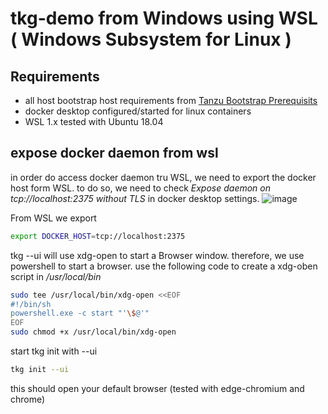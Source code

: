 # tkg-demo from Windows using WSL ( Windows Subsystem for Linux )

## Requirements 
- all host bootstrap host requirements from [Tanzu Bootstrap Prerequisits](https://docs.vmware.com/en/VMware-Tanzu-Kubernetes-Grid/1.0/vmware-tanzu-kubernetes-grid-10/GUID-install-tkg-set-up-tkg.html#prereqs)
- docker desktop configured/started for linux containers
- WSL 1.x
tested with Ubuntu 18.04

## expose docker daemon from wsl
in order do access docker daemon tru WSL, we need to export the docker host form WSL.
to do so, we need to check
*Expose daemon on tcp://localhost:2375 without TLS*
in docker desktop settings.
![image](https://user-images.githubusercontent.com/8255007/80172825-4e43d380-85ee-11ea-92b6-2a96a0e20776.png)

From WSL we export
```bash
export DOCKER_HOST=tcp://localhost:2375
```
tkg --ui will use xdg-open to start a Browser window. 
therefore, we use powershell to start a browser. 
use the following code to create a xdg-oben script in */usr/local/bin*
```bash
sudo tee /usr/local/bin/xdg-open <<EOF
#!/bin/sh
powershell.exe -c start "'\$@'"
EOF
sudo chmod +x /usr/local/bin/xdg-open
```
start tkg init with --ui
```bash
tkg init --ui
```

this should open your default browser (tested with edge-chromium and chrome)